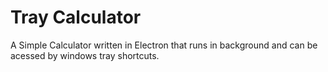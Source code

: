 # Tray Calculator

A Simple Calculator written in Electron that runs in background and can be acessed by windows tray shortcuts.